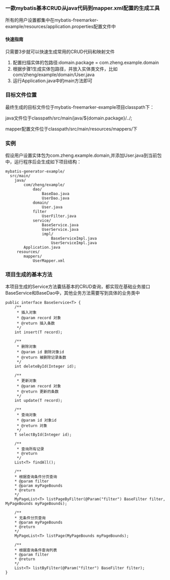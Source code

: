 ### 一款mybatis基本CRUD从java代码到mapper.xml配置的生成工具

所有的用户设置都集中在mybatis-freemarker-example/resources/application.properties配置文件中

#### 快速指南
只需要3步就可以快速生成常用的CRUD代码和映射文件
1. 配置扫描实体的包路径:domain.package = com.zheng.example.domain
2. 根据步骤1生成实体包路径，并放入实体类文件，比如com/zheng/example/domain/User.java
4. 运行Application.java中的main方法即可

### 目标文件位置
最终生成的目标文件位于mybatis-freemarker-example项目classpath下：

java文件位于classpath/src/main/java/${domain.package}/../;

mapper配置文件位于classpath/src/main/resources/mappers/下


### 实例
假设用户设置实体包为com.zheng.example.domain,并添加User.java到当前包中，运行程序后会生成如下项目结构：
```
mybatis-generator-example/
  src/main/
    java/
        com/zheng/example/
            dao/
                BaseDao.java
                UserDao.java
            domain/
                User.java
            filter
                UserFilter.java
            service/
                BaseService.java
                UserService.java
                impl/
                    BaseServiceImpl.java
                    UserServiceImpl.java
        Application.java
     resources/
        mappers/
            UserMapper.xml

```
### 项目生成的基本方法
本项目生成的Service方法囊括基本的CRUD查询，都实现在基础业务接口BaseService和BaseDao中，其他业务方法需要写到具体的业务类中
```
public interface BaseService<T> {
    /**
     * 插入对象
     * @param record 对象
     * @return 插入条数
     */
    int insert(T record);

    /**
     * 删除对象
     * @param id 删除对象id
     * @return 被删除记录条数
     */
    int deleteById(Integer id);

    /**
     * 更新对象
     * @param record 对象
     * @return 更新的条数
     */
    int update(T record);

    /**
     * 查询对象
     * @param id 对象id
     * @return 对象
     */
    T selectById(Integer id);

    /**
     * 查询所有记录
     * @return
     */
    List<T> findAll();

    /**
    * 根据查询条件分页查询
    * @param filter
    * @param myPageBounds
    * @return
    */
    MyPageList<T> listPageByFilter(@Param("filter") BaseFilter filter, MyPageBounds myPageBounds);

    /**
    * 无条件分页查询
    * @param myPageBounds
    * @return
    */
    MyPageList<T> listPage(MyPageBounds myPageBounds);

    /**
    * 根据查询条件查询列表
    * @param filter
    * @return
    */
    List<T> listByFilter(@Param("filter") BaseFilter filter);
}
```
